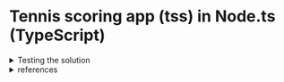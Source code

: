 # Tennis scoring app (tss) in Node.ts (TypeScript)

<details><summary>Testing the solution</summary>

```bash
git clone https://github.com/shawfire/tennis-scoring.git
cd tennis-scoring/tss-node-ts
npm install
npm run test
npm run tdd # During development
```

</details>

<details><summary>references</summary>

- [How to Set Up a TypeScript + Node.js App in 5 Minutes](https://levelup.gitconnected.com/how-to-set-up-a-typescript-node-js-app-in-5-minutes-93ffee3b1768)
- [Using Mocks for Testing in JavaScript with Sinon.js](https://stackabuse.com/using-mocks-for-testing-in-javascript-with-sinon-js/)- [How to set up a modern JavaScript project [Tutorial]](https://www.robinwieruch.de/javascript-project-setup-tutorial/)
- [The minimal Node.js with Babel Setup](https://www.robinwieruch.de/minimal-node-js-babel-setup)

</details>
